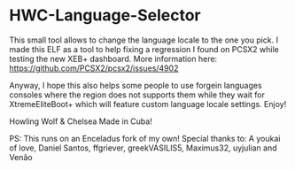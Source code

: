 # HWC-Language-Selector
This small tool allows to change the language locale to the one you pick.
I made this ELF as a tool to help fixing a regression I found on PCSX2 while testing the new XEB+ dashboard. More information here: https://github.com/PCSX2/pcsx2/issues/4902

Anyway, I hope this also helps some people to use forgein languages consoles where the region does not supports them while they wait for XtremeEliteBoot+ which will feature custom language locale settings. Enjoy!

Howling Wolf & Chelsea
Made in Cuba!

PS: This runs on an Enceladus fork of my own!
Special thanks to: A youkai of love, Daniel Santos, ffgriever, greekVASILIS5, Maximus32, uyjulian and Venão
